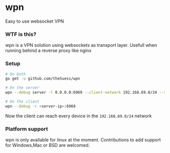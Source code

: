# wpn
Easy to use websocket VPN

### WTF is this?
wpn is a VPN solution using websockets as transport layer. Usefull when running behind a reverse proxy like nginx

### Setup

```.bash
# On both
go get -u github.com/theSuess/wpn

# On the server
wpn --debug server -l 0.0.0.0:6969 --client-network 192.168.69.0/24 --range 192.168.69.150-192.168.69.160

# On the client
wpn --debug -r <server-ip>:6969
```
Now the client can reach every device in the `192.168.69.0/24` network

### Platform support
wpn is only available for linux at the moment. Contributions to add support for Windows,Mac or BSD are welcomed.

